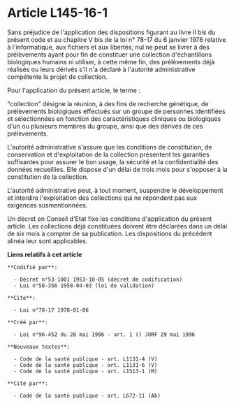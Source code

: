 # Article L145-16-1

Sans préjudice de l'application des dispositions figurant au livre II bis du présent code et au chapitre V bis de la loi n°
78-17 du 6 janvier 1978 relative à l'informatique, aux fichiers et aux libertés, nul ne peut se livrer à des prélèvements
ayant pour fin de constituer une collection d'échantillons biologiques humains ni utiliser, à cette même fin, des
prélèvements déjà réalisés ou leurs dérivés s'il n'a déclaré à l'autorité administrative compétente le projet de collection.

Pour l'application du présent article, le terme :

"collection" désigne la réunion, à des fins de recherche génétique, de prélèvements biologiques effectués sur un groupe de
personnes identifiées et sélectionnées en fonction des caractéristiques cliniques ou biologiques d'un ou plusieurs membres du
groupe, ainsi que des dérivés de ces prélèvements.

L'autorité administrative s'assure que les conditions de constitution, de conservation et d'exploitation de la collection
présentent les garanties suffisantes pour assurer le bon usage, la sécurité et la confidentialité des données recueillies.
Elle dispose d'un délai de trois mois pour s'opposer à la constitution de la collection.

L'autorité administrative peut, à tout moment, suspendre le développement et interdire l'exploitation des collections qui ne
répondent pas aux exigences susmentionnées.

Un décret en Conseil d'Etat fixe les conditions d'application du présent article. Les collections déjà constituées doivent
être déclarées dans un délai de six mois à compter de sa publication. Les dispositions du précédent alinéa leur sont
applicables.

**Liens relatifs à cet article**

	**Codifié par**:

	  - Décret n°53-1001 1953-10-05 (décret de codification)
	  - Loi n°58-356 1958-04-03 (loi de validation)

	**Cite**:

	  - Loi n°78-17 1978-01-06

	**Créé par**:

	  - Loi n°96-452 du 28 mai 1996 - art. 1 () JORF 29 mai 1996

	**Nouveaux textes**:

	  - Code de la santé publique - art. L1131-4 (V)
	  - Code de la santé publique - art. L1131-6 (V)
	  - Code de la santé publique - art. L1513-1 (M)

	**Cité par**:

	  - Code de la santé publique - art. L672-11 (Ab)
